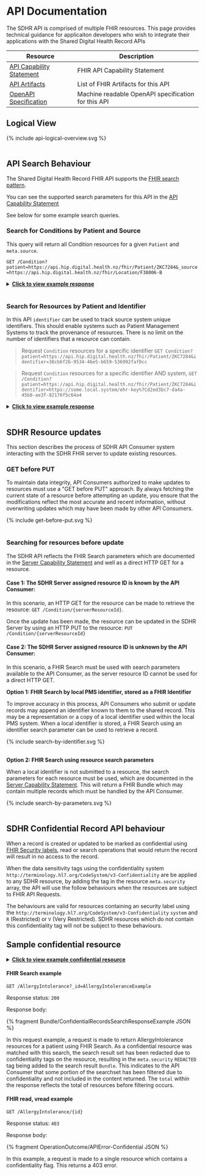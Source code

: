 # API Documentation

The SDHR API is comprised of multiple FHIR resources. This page provides technical guidance for applicaiton developers who wish to integrate their applications with the Shared Digital Health Record APIs

| **Resource** | **Description** |
| --- | --- |
| [API Capability Statement](./CapabilityStatement-SDHRCapabliityStatement.html) | FHIR API Capability Statement |
| [API Artifacts](./artifacts.html) | List of FHIR Artifacts for this API |
| [OpenAPI Specification](https://fhir-ig.digital.health.nz/openapi/index.html?urls.primaryName=Shared+Digital+Health+Record+FHIR+API) | Machine readable OpenAPI specification for this API |

## Logical View

<!-- markdownlint-disable MD033 -->
<div width="100%">
<!-- Generated from `input/images-source/api-logical-overview.plantuml` -->
{% include api-logical-overview.svg %}
</div>
<br clear="all">

## API Search Behaviour

The Shared Digital Health Record FHIR API supports the [FHIR search pattern](https://hl7.org/fhir/R4B/search.html).

You can see the supported search parameters for this API in the [API Capability Statement](./CapabilityStatement-SDHRCapabliityStatement.html#resourcesCap1)

See below for some example search queries.

### Search for Conditions by Patient and Source

This query will return all Condition resources for a given `Patient` and `meta.source`.

`GET /Condition?patient=https://api.hip.digital.health.nz/fhir/Patient/ZKC7284&_source=https://api.hip.digital.health.nz/fhir/Location/F38006-B`

<div width="100%">
<details>
<summary><b><u>Click to view example response</u></b></summary>
<br>
In this example the search returns 2 active conditions for the patient `ZKC7284` that were sourced from the HPI location `F38006-B`
<br>
<pre><code class="language-json">
{
    "resourceType": "Bundle",
    "id": "92e3f5a6-2f8e-4e9d-a8f9-e5e6c578dd53",
    "meta": {
        "lastUpdated": "2025-05-01T21:23:04.818Z"
    },
    "type": "searchset",
    "total": 2,
    "link": [
        {
            "relation": "self",
            "url": "https://server.url/Condition?_source=https%3A%2F%2Fapi.hip.digital.health.nz%2Ffhir%2FLocation%2FF38006-B&patient=https%3A%2F%2Fapi.hip.digital.health.nz%2Ffhir%2FPatient%2FZKC7284"
        }
    ],
    "entry": [
        {
            "search": {
                "mode": "match"
            },
            "fullUrl": "https://server.url/Condition/635b2a1c-bdd1-4a20-8c2f-6d8348352f6a",
            "resource": {
                "identifier": [
                    {
                        "system": "https://standards.digital.health.nz/ns/health-record-key-id",
                        "value": "ef5b3aad-14c2-4904-aa25-7411dcb21327"
                    }
                ],
                "extension": [
                    {
                        "valueBoolean": true,
                        "url": "http://hl7.org.nz/fhir/StructureDefinition/long-term-condition"
                    }
                ],
                "recorder": {
                    "reference": "https://api.hip.digital.health.nz/fhir/Practitioner/99ZZZZ",
                    "display": "Dottie McStuffins",
                    "type": "Practitioner"
                },
                "code": {
                    "coding": [
                        {
                            "system": "http://snomed.info/sct",
                            "code": "38341003",
                            "display": "HT - Hypertension"
                        }
                    ],
                    "text": "Hypertension"
                },
                "verificationStatus": {
                    "coding": [
                        {
                            "system": "http://terminology.hl7.org/CodeSystem/condition-ver-status",
                            "code": "confirmed"
                        }
                    ]
                },
                "subject": {
                    "reference": "https://api.hip.digital.health.nz/fhir/Patient/ZKC7284",
                    "display": "Carrey Carrington",
                    "type": "Patient"
                },
                "recordedDate": "2023-11-26T10:02:45+13:00",
                "clinicalStatus": {
                    "coding": [
                        {
                            "system": "http://terminology.hl7.org/CodeSystem/condition-clinical",
                            "code": "active"
                        }
                    ]
                },
                "onsetDateTime": "2011-02-05T00:00:00+13:00",
                "asserter": {
                    "reference": "https://api.hip.digital.health.nz/fhir/Practitioner/91ZZXN",
                    "display": "DR Julian Subatoi Bashir",
                    "type": "Practitioner"
                },
                "meta": {
                    "lastUpdated": "2025-03-21T00:34:52.819Z",
                    "versionId": "1",
                    "profile": [
                        "https://fhir-ig.digital.health.nz/sdhr/StructureDefinition/SDHRCondition"
                    ],
                    "source": "https://api.hip.digital.health.nz/fhir/Location/F38006-B"
                },
                "id": "635b2a1c-bdd1-4a20-8c2f-6d8348352f6a",
                "resourceType": "Condition"
            }
        },
        {
            "search": {
                "mode": "match"
            },
            "fullUrl": "https://server.url/Condition/c3605e85-6785-4fa9-94a5-6d8015416c53",
            "resource": {
                "identifier": [
                    {
                        "system": "https://standards.digital.health.nz/ns/health-record-key-id",
                        "value": "ef5b3aad-14c2-4904-aa25-7411dcb21327"
                    }
                ],
                "extension": [
                    {
                        "valueBoolean": true,
                        "url": "http://hl7.org.nz/fhir/StructureDefinition/long-term-condition"
                    }
                ],
                "recorder": {
                    "reference": "https://api.hip.digital.health.nz/fhir/Practitioner/99ZZZZ",
                    "display": "Dottie McStuffins",
                    "type": "Practitioner"
                },
                "code": {
                    "coding": [
                        {
                            "system": "http://snomed.info/sct",
                            "code": "13645005",
                            "display": "Chronic obstructive pulmonary disease"
                        }
                    ],
                    "text": "Hypertension"
                },
                "verificationStatus": {
                    "coding": [
                        {
                            "system": "http://terminology.hl7.org/CodeSystem/condition-ver-status",
                            "code": "confirmed"
                        }
                    ]
                },
                "subject": {
                    "reference": "https://api.hip.digital.health.nz/fhir/Patient/ZKC7284",
                    "display": "Carrey Carrington",
                    "type": "Patient"
                },
                "recordedDate": "2023-11-26T10:02:45+13:00",
                "clinicalStatus": {
                    "coding": [
                        {
                            "system": "http://terminology.hl7.org/CodeSystem/condition-clinical",
                            "code": "active"
                        }
                    ]
                },
                "onsetDateTime": "2011-02-05T00:00:00+13:00",
                "asserter": {
                    "reference": "https://api.hip.digital.health.nz/fhir/Practitioner/91ZZXN",
                    "display": "DR Julian Subatoi Bashir",
                    "type": "Practitioner"
                },
                "meta": {
                    "lastUpdated": "2025-03-21T00:41:35.416Z",
                    "versionId": "1",
                    "profile": [
                        "https://fhir-ig.digital.health.nz/sdhr/StructureDefinition/SDHRCondition"
                    ],
                    "source": "https://api.hip.digital.health.nz/fhir/Location/F38006-B"
                },
                "id": "c3605e85-6785-4fa9-94a5-6d8015416c53",
                "resourceType": "Condition"
            }
        }
    ]
}
</code></pre>
</details>
</div>
<br clear="all">

### Search for Resources by Patient and Identifier

In this API `identifier` can be used to track source system unique identifiers. This should enable systems such as Patient Management Systems to track the provenance of resources. There is no limit on the number of identifiers that a resource can contain.

> Request `Condition` resources for a specific identifier
> `GET Condition?patient=https://api.hip.digital.health.nz/fhir/Patient/ZKC7284&identifier=38cb6f26-9534-46e5-b659-536992faf0cc`

> Request `Condition` resources for a specific identifier AND system,
> `GET /Condition?patient=https://api.hip.digital.health.nz/fhir/Patient/ZKC7284&identifier=https://some.local.system/ehr-key%7Cd2ed3bc7-da4a-45b8-ae3f-82176f5c64a4`

<div width="100%">
<details>
<summary><b><u>Click to view example response</u></b></summary>
<br>
In this example the above query returns a single result. Note that in most cases omission of the `patient` would return a single result but to avoid any possiblility of identifier non-uniqueness the `patient` modifier **SHOULD** be used.
<br>
<pre><code class="language-json">

{
    "resourceType": "Bundle",
    "id": "4c3cf2a4-4424-46f4-b4af-00c46812ec7e",
    "meta": {
        "lastUpdated": "2025-05-01T22:23:57.904Z"
    },
    "type": "searchset",
    "total": 1,
    "link": [
        {
            "relation": "self",
            "url": "https://server.url/Condition?identifier=38cb6f26-9534-46e5-b659-536992faf0cc&patient=https%3A%2F%2Fapi.hip.digital.health.nz%2Ffhir%2FPatient%2FZKC7284"
        }
    ],
    "entry": [
        {
            "search": {
                "mode": "match"
            },
            "fullUrl": "https://server.url/Condition/72ca633a-23cc-4848-a512-5111750508fb",
            "resource": {
                "identifier": [
                    {
                        "system": "https://some.local.system/ehr-key",
                        "value": "38cb6f26-9534-46e5-b659-536992faf0cc"
                    }
                ],
                "extension": [
                    {
                        "valueBoolean": true,
                        "url": "http://hl7.org.nz/fhir/StructureDefinition/long-term-condition"
                    }
                ],
                "recorder": {
                    "reference": "https://api.hip.digital.health.nz/fhir/Practitioner/99ZZZZ",
                    "display": "Dottie McStuffins",
                    "type": "Practitioner"
                },
                "code": {
                    "coding": [
                        {
                            "system": "http://health.govt.nz/read-codes",
                            "code": "SN3..",
                            "display": "Local pressure"
                        }
                    ],
                    "text": "Hypertension"
                },
                "verificationStatus": {
                    "coding": [
                        {
                            "system": "http://terminology.hl7.org/CodeSystem/condition-ver-status",
                            "code": "confirmed"
                        }
                    ]
                },
                "subject": {
                    "reference": "https://api.hip.digital.health.nz/fhir/Patient/ZKC7284",
                    "display": "Carrey Carrington",
                    "type": "Patient"
                },
                "recordedDate": "2023-11-26T10:02:45+13:00",
                "clinicalStatus": {
                    "coding": [
                        {
                            "system": "http://terminology.hl7.org/CodeSystem/condition-clinical",
                            "code": "active"
                        }
                    ]
                },
                "onsetDateTime": "2011-02-05T00:00:00+13:00",
                "asserter": {
                    "reference": "https://api.hip.digital.health.nz/fhir/Practitioner/91ZZXN",
                    "display": "DR Julian Subatoi Bashir",
                    "type": "Practitioner"
                },
                "meta": {
                    "lastUpdated": "2025-05-01T22:23:37.587Z",
                    "versionId": "1",
                    "profile": [
                        "https://fhir-ig.digital.health.nz/sdhr/StructureDefinition/SDHRCondition"
                    ],
                    "source": "https://api.hip.digital.health.nz/fhir/Location/F38006-B"
                },
                "id": "72ca633a-23cc-4848-a512-5111750508fb",
                "resourceType": "Condition"
            }
        }
    ]
}

</code></pre>
</details>
</div>
<br clear="all">

## SDHR Resource updates

This section describes the process of SDHR API Consumer system interacting with the SDHR FHIR server to update existing resources.

### GET before PUT

To maintain data integrity, API Consumers authorized to make updates to resources must use a "GET before PUT" approach. By always fetching the current state of a resource before attempting an update, you ensure that the modifications reflect the most accurate and recent information, without overwriting updates which may have been made by other API Consumers.

<div width="100%">
<!-- Generated from `input/images-source/get-before-put.plantuml` -->
{% include get-before-put.svg %}
</div>
<br clear="all">

### Searching for resources before update

The SDHR API reflects the FHIR Search parameters which are documented in the [Server Capability Statement](./CapabilityStatement-SDHRCapabliityStatement.html) and well as a direct HTTP GET for a resource.

#### Case 1: The SDHR Server assigned resource ID is known by the API Consumer:

In this scenario, an HTTP GET for the resource can be made to retrieve the resource: `GET /Condition/{serverResourceId}`.

Once the update has been made, the resource can be updated in the SDHR Server by using an HTTP PUT to the resource: `PUT /Condition/{serverResourceId}`

#### Case 2: The SDHR Server assigned resource ID is unknown by the API Consumer:

In this scenario, a FHIR Search must be used with search parameters available to the API Consumer, as the server resource ID cannot be used for a direct HTTP GET.

<b>Option 1: FHIR Search by local PMS identifier, stored as a FHIR Identifier</b>

To improve accuracy in this process, API Consumers who submit or update records may append an identifier known to them to the shared record. This may be a representation or a copy of a local identifier used within the local PMS system. When a local identifier is stored, a FHIR Search using an identifier search parameter can be used to retrieve a record.

<div width="100%">
<!-- Generated from `input/images-source/search-by-identifier.plantuml` -->
{% include search-by-identifier.svg %}
</div>
<br clear="all">

<b>Option 2: FHIR Search using resource search parameters</b>

When a local identifier is not submitted to a resource, the search parameters for each resource must be used, which are documented in the [Server Capability Statement](./CapabilityStatement-SDHRCapabliityStatement.html). This will return a FHIR Bundle which may contain multiple records which must be handled by the API Consumer.

<div width="100%">
<!-- Generated from `input/images-source/search-by-parameters.plantuml` -->
{% include search-by-parameters.svg %}
</div>
<br clear="all">

## SDHR Confidential Record API behaviour

When a record is created or updated to be marked as confidential using [FHIR Security labels](https://build.fhir.org/security-labels.html), read or search operations that would return the  record will result in no access to the record.

When the data sensitivity tags using the confidentiality system `http://terminology.hl7.org/CodeSystem/v3-Confidentiality` are be applied to any SDHR resource, by adding the tag in the resource `meta.security` array, the API will use the follow behaviours when the resources are subject to FHIR API Requests.

The behaviours are valid for resources containing an security label using the `http://terminology.hl7.org/CodeSystem/v3-Confidentiality` `system` and `R` (Restricted) or `V` (Very Restricted). SDHR resources which do not contain this confidentiality tag will not be subject to these behaviours.

## Sample confidential resource

<details>
<summary><b><u>Click to view example confidential resource</u></b></summary>
{% fragment AllergyIntolerance/AllergyIntoleranceExample JSON %}
</details>

#### FHIR Search example
`GET /AllergyIntolerance?_id=AllergyIntoleranceExample`

Response status: `200`

Response body:

{% fragment Bundle/ConfidentialRecordsSearchResponseExample JSON %}

In this request example, a request is made to return AllergyIntolerance resources for a patient using FHIR Search. As a confidential resource was matched with this search, the search result set has been redacted due to confidentiality tags on the resource, resulting in the `meta.security` `REDACTED` tag being added to the search result `Bundle`. This indicates to the API Consumer that some portion of the searchset has been filtered due to confidentiality and not included in the content returned. The `total` within the response reflects the total of resources before filtering occurs.

#### FHIR read, vread example

`GET /AllergyIntolerance/{id}`

Response status: `403`

Response body:

{% fragment OperationOutcome/APIError-Confidential JSON %}

In this example, a request is made to a single resource which contains a confidentiality flag. This returns a 403 error.
